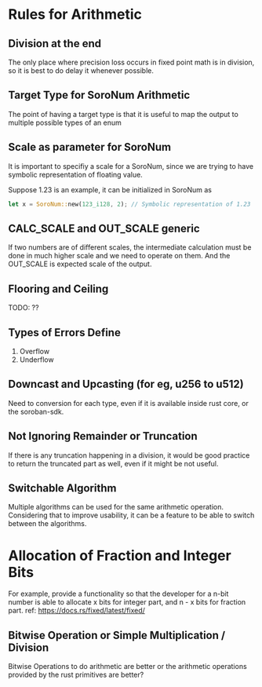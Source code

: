 # Rules for Arithmetic

## Division at the end

The only place where precision loss occurs in fixed point math is in division, so it is best to do delay it whenever possible.

## Target Type for SoroNum Arithmetic

The point of having a target type is that it is useful to map the output to multiple possible types of an enum

## Scale as parameter for SoroNum

It is important to specifiy a scale for a SoroNum, since we are trying to have symbolic representation of floating value. 

Suppose 1.23 is an example, it can be initialized in SoroNum as 

```rust
let x = SoroNum::new(123_i128, 2); // Symbolic representation of 1.23
```

## CALC_SCALE and OUT_SCALE generic

If two numbers are of different scales, the intermediate calculation must be done in much higher scale and we need to operate on them. And the OUT_SCALE is expected scale of the output.


## Flooring and Ceiling

TODO: ??

## Types of Errors Define

1. Overflow
2. Underflow


## Downcast and Upcasting (for eg, u256 to u512)

Need to conversion for each type, even if it is available inside rust core, or the soroban-sdk.

## Not Ignoring Remainder or Truncation

If there is any truncation happening in a division, it would be good practice to return the truncated part as well, even if it might be not useful. 

## Switchable Algorithm

Multiple algorithms can be used for the same arithmetic operation. Considering that to improve usability, it can be a feature to be able to switch between the algorithms.

# Allocation of Fraction and Integer Bits

For example, provide a functionality so that the developer for a n-bit number is able to allocate x bits for integer part, and n - x bits for fraction part.
ref: https://docs.rs/fixed/latest/fixed/

## Bitwise Operation or Simple Multiplication / Division

Bitwise Operations to do arithmetic are better or the arithmetic operations provided by the rust primitives are better?
